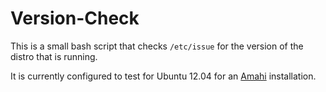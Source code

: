Version-Check
==========

This is a small bash script that checks `/etc/issue` for the version of the distro that is running.

It is currently configured to test for Ubuntu 12.04 for an [Amahi](http://amahi.org) installation.
